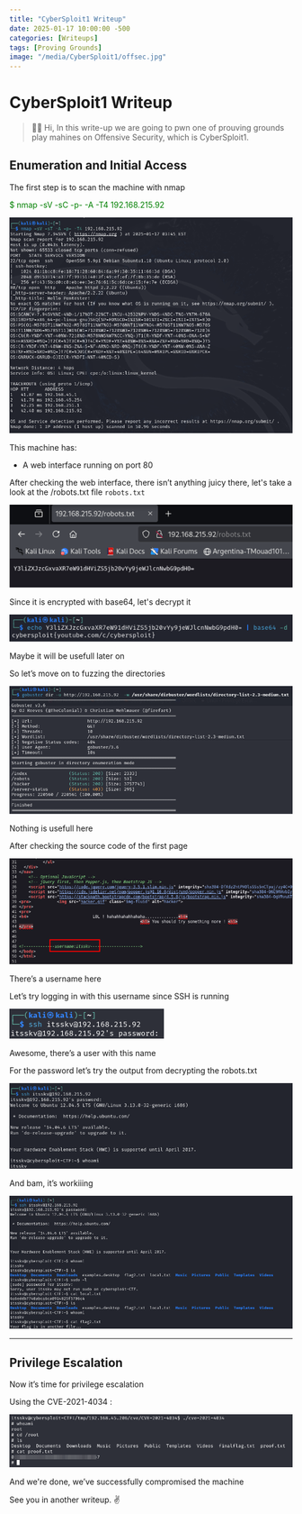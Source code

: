 ```yaml
---
title: "CyberSploit1 Writeup"
date: 2025-01-17 10:00:00 -500
categories: [Writeups]
tags: [Proving Grounds]
image: "/media/CyberSploit1/offsec.jpg"
---
```


# **CyberSploit1 Writeup**

> ✋🏻 Hi, In this write-up we are going to pwn one of prouving grounds play mahines on Offensive Security, which is CyberSploit1.

## Enumeration and Initial Access

The first step is to scan the machine with nmap

<span style="color:green">$ nmap -sV -sC -p- -A -T4 192.168.215.92</span>

![status](/media/CyberSploit1/nmap.png)

This machine has:

- A web interface running on port 80

After checking the web interface, there isn’t anything juicy there, let's take a look at the /robots.txt file `robots.txt`

![status](/media/CyberSploit1/robots.png)

Since it is encrypted with base64, let's decrypt it

![status](/media/CyberSploit1/pass.png)

Maybe it will be usefull later on

So let’s move on to fuzzing the directories

![status](/media/CyberSploit1/directs.png)

Nothing is usefull here

After checking the source code of the first page

![fuzz](/media/CyberSploit1/user.png)

There’s a username here  

Let’s try logging in with this username since SSH is running 

![fuzz](/media/CyberSploit1/login_1.png)

Awesome, there’s a user with this name

For the password let’s try the output from decrypting the robots.txt

![license](/media/CyberSploit1/login2.png)

And bam, it’s workiiing  

![license](/media/CyberSploit1/login1.png)



---

## Privilege Escalation

Now it’s time for privilege escalation  

Using the CVE-2021-4034 :

![key3](/media/CyberSploit1/root.png)


And we're done, we’ve successfully compromised the machine

See you in another writeup. ✌️
